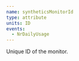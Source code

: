 ```yaml
---
name: syntheticsMonitorId
type: attribute
units: ID
events:
  - NrDailyUsage
---
```


Unique ID of the monitor.